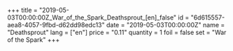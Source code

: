 +++
title = "2019-05-03T00:00:00Z_War_of_the_Spark_Deathsprout_[en]_false"
id = "6d615557-aea8-4057-9fbd-d62dd98edc13"
date = "2019-05-03T00:00:00Z"
name = "Deathsprout"
lang = ["en"]
price = "0.11"
quantity = 1
foil = false
set = "War of the Spark"
+++

